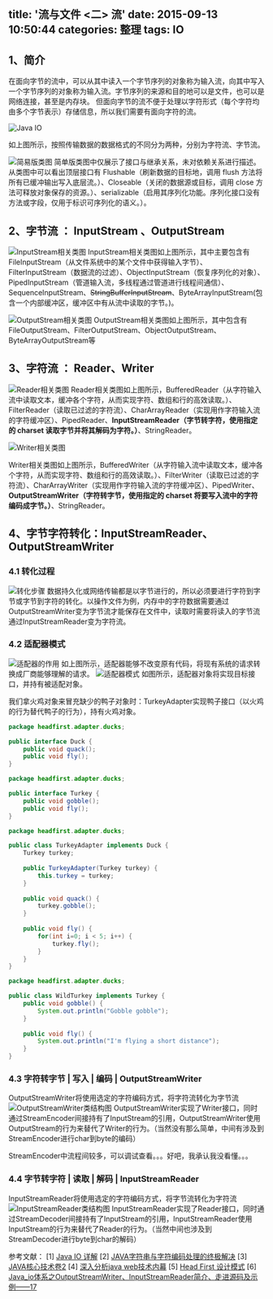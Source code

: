 title: '流与文件 <二> 流'
date: 2015-09-13 10:50:44
categories: 整理
tags: IO
---

## 1、简介

在面向字节的流中，可以从其中读入一个字节序列的对象称为输入流，向其中写入一个字节序列的对象称为输入流。字节序列的来源和目的地可以是文件，也可以是网络连接，甚至是内存块。
但面向字节的流不便于处理以字符形式（每个字符均由多个字节表示）存储信息，所以我们需要有面向字符的流。
<!--more-->
![Java IO](/img/io/classify.jpg)

如上图所示，按照传输数据的数据格式的不同分为两种，分别为字符流、字节流。

![简易版类图](/img/io/all_class.png)
简单版类图中仅展示了接口与继承关系，未对依赖关系进行描述。从类图中可以看出顶层接口有 Flushable（刷新数据的目标地，调用 flush 方法将所有已缓冲输出写入底层流。）、Closeable（关闭的数据源或目标，调用 close 方法可释放对象保存的资源。）、serializable（启用其序列化功能。序列化接口没有方法或字段，仅用于标识可序列化的语义。）。

## 2、字节流 ： InputStream 、OutputStream

![InputStream相关类图](/img/io/inputstream.png)
InputStream相关类图如上图所示，其中主要包含有 FileInputStream（从文件系统中的某个文件中获得输入字节）、FilterInputStream（数据流的过滤）、ObjectInputStream（恢复序列化的对象）、PipedInputStream（管道输入流，多线程通过管道进行线程间通信）、SequenceInputStream、~~StringBufferInputStream~~、ByteArrayInputStream(包含一个内部缓冲区，缓冲区中有从流中读取的字节。)。

![OutputStream相关类图](/img/io/outputstream.png)
OutputStream相关类图如上图所示，其中包含有FileOutputStream、FilterOutputStream、ObjectOutputStream、ByteArrayOutputStream等

## 3、字符流 ： Reader、Writer

![Reader相关类图](/img/io/reader.png)
Reader相关类图如上图所示，BufferedReader（从字符输入流中读取文本，缓冲各个字符，从而实现字符、数组和行的高效读取。）、FilterReader（读取已过滤的字符流）、CharArrayReader（实现用作字符输入流的字符缓冲区）、PipedReader、**InputStreamReader（字节转字符，使用指定的 charset 读取字节并将其解码为字符。）**、StringReader。

![Writer相关类图](/img/io/writer.png)

Writer相关类图如上图所示，BufferedWriter（从字符输入流中读取文本，缓冲各个字符，从而实现字符、数组和行的高效读取。）、FilterWriter（读取已过滤的字符流）、CharArrayWriter（实现用作字符输入流的字符缓冲区）、PipedWriter、**OutputStreamWriter（字符转字节，使用指定的 charset 将要写入流中的字符编码成字节。）**、StringReader。

## 4、字节字符转化：InputStreamReader、 OutputStreamWriter
### 4.1 转化过程
![转化步骤](/img/io/intout.jpg)
数据持久化或网络传输都是以字节进行的，所以必须要进行字符到字节或字节到字符的转化。以操作文件为例，内存中的字符数据需要通过OutputStreamWriter变为字节流才能保存在文件中，读取时需要将读入的字节流通过InputStreamReader变为字符流。
### 4.2 适配器模式
![适配器的作用](/img/io/adapter.png)
如上图所示，适配器能够不改变原有代码，将现有系统的请求转换成厂商能够理解的请求。
![适配器模式](/img/io/adapter2.png)
如图所示，适配器对象将实现目标接口，并持有被适配对象。

我们拿火鸡对象来冒充缺少的鸭子对象时：TurkeyAdapter实现鸭子接口（以火鸡的行为替代鸭子的行为），持有火鸡对象。
```java
package headfirst.adapter.ducks;

public interface Duck {
	public void quack();
	public void fly();
}
```
```java
package headfirst.adapter.ducks;

public interface Turkey {
	public void gobble();
	public void fly();
}
```
```java
package headfirst.adapter.ducks;

public class TurkeyAdapter implements Duck {
	Turkey turkey;
 
	public TurkeyAdapter(Turkey turkey) {
		this.turkey = turkey;
	}
    
	public void quack() {
		turkey.gobble();
	}
  
	public void fly() {
		for(int i=0; i < 5; i++) {
			turkey.fly();
		}
	}
}
```
```java
package headfirst.adapter.ducks;

public class WildTurkey implements Turkey {
	public void gobble() {
		System.out.println("Gobble gobble");
	}
 
	public void fly() {
		System.out.println("I'm flying a short distance");
	}
}
```
### 4.3 字符转字节 | 写入 | 编码 | OutputStreamWriter
OutputStreamWriter将使用选定的字符编码方式，将字符流转化为字节流
![OutputStreamWriter类结构图](/img/io/outputstreamwriter.png)
OutputStreamWriter实现了Writer接口，同时通过StreamEncoder间接持有了InputStream的引用，OutputStreamWriter使用OutputStream的行为来替代了Writer的行为。（当然没有那么简单，中间有涉及到StreamEncoder进行char到byte的编码）

StreamEncoder中流程间较多，可以调试查看。。。好吧，我承认我没看懂。。。

### 4.4 字节转字符 | 读取 | 解码 | InputStreamReader
InputStreamReader将使用选定的字符编码方式，将字节流转化为字符流
![InputStreamReader类结构图](/img/io/inputstreamreader.png)
InputStreamReader实现了Reader接口，同时通过StreamDecoder间接持有了InputStream的引用，InputStreamReader使用InputStream的行为来替代了Reader的行为。（当然中间也涉及到StreamDecoder进行byte到char的解码）

参考文献：
[1] [Java IO 详解](http://davidisok.iteye.com/blog/2106489)
[2] [JAVA字符串与字符编码处理的终极解决](http://blog.sina.com.cn/s/blog_5920510a0101ijj5.html)
[3] [JAVA核心技术卷2](http://book.douban.com/subject/3360866/)
[4] [深入分析java web技术内幕](http://book.douban.com/subject/25953851/)
[5] [Head First 设计模式](http://book.douban.com/subject/2243615/)
[6] [ Java_io体系之OutputStreamWriter、InputStreamReader简介、走进源码及示例——17](http://blog.csdn.net/crave_shy/article/details/17239313)